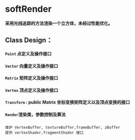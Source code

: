 # softRender
**采用光线追踪的方法渲染一个立方体，未经过性能优化。**
## Class Design：
#### `Point` 点定义及操作接口
#### `Vector` 向量定义及操作接口
#### `Matrix` 矩阵定义及操作接口
#### `Vertex` 顶点定义及操作接口
#### `Transform` : public Matrix  坐标变换矩阵定义以及顶点变换的接口
#### `Render`渲染类，参数控制及算法
###
    维护 VertexBuffer, textureBuffer,frameBuffer, zBuffer
    提供 vertexShader,fragmentShader 接口
